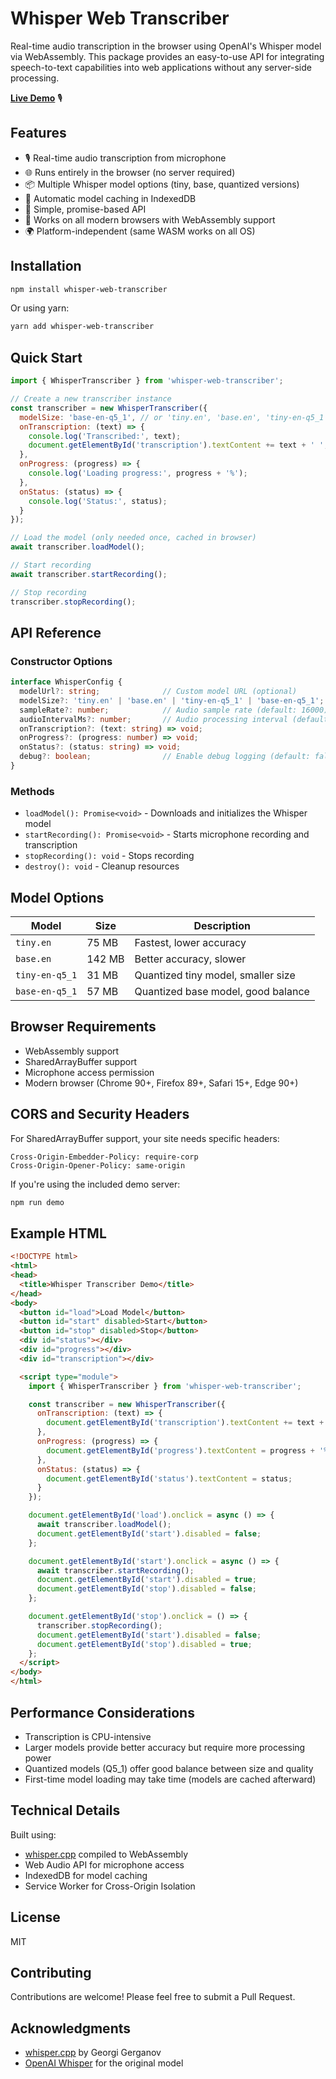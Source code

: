 # Whisper Web Transcriber

Real-time audio transcription in the browser using OpenAI's Whisper model via WebAssembly. This package provides an easy-to-use API for integrating speech-to-text capabilities into web applications without any server-side processing.

**[Live Demo](https://demoproject1-jz33savrh-perception30s-projects.vercel.app)** 🎙️

## Features

- 🎙️ Real-time audio transcription from microphone
- 🌐 Runs entirely in the browser (no server required)
- 📦 Multiple Whisper model options (tiny, base, quantized versions)
- 💾 Automatic model caching in IndexedDB
- 🔧 Simple, promise-based API
- 📱 Works on all modern browsers with WebAssembly support
- 🌍 Platform-independent (same WASM works on all OS)

## Installation

```bash
npm install whisper-web-transcriber
```

Or using yarn:

```bash
yarn add whisper-web-transcriber
```

## Quick Start

```javascript
import { WhisperTranscriber } from 'whisper-web-transcriber';

// Create a new transcriber instance
const transcriber = new WhisperTranscriber({
  modelSize: 'base-en-q5_1', // or 'tiny.en', 'base.en', 'tiny-en-q5_1'
  onTranscription: (text) => {
    console.log('Transcribed:', text);
    document.getElementById('transcription').textContent += text + ' ';
  },
  onProgress: (progress) => {
    console.log('Loading progress:', progress + '%');
  },
  onStatus: (status) => {
    console.log('Status:', status);
  }
});

// Load the model (only needed once, cached in browser)
await transcriber.loadModel();

// Start recording
await transcriber.startRecording();

// Stop recording
transcriber.stopRecording();
```

## API Reference

### Constructor Options

```typescript
interface WhisperConfig {
  modelUrl?: string;              // Custom model URL (optional)
  modelSize?: 'tiny.en' | 'base.en' | 'tiny-en-q5_1' | 'base-en-q5_1';
  sampleRate?: number;            // Audio sample rate (default: 16000)
  audioIntervalMs?: number;       // Audio processing interval (default: 5000ms)
  onTranscription?: (text: string) => void;
  onProgress?: (progress: number) => void;
  onStatus?: (status: string) => void;
  debug?: boolean;                // Enable debug logging (default: false)
}
```

### Methods

- `loadModel(): Promise<void>` - Downloads and initializes the Whisper model
- `startRecording(): Promise<void>` - Starts microphone recording and transcription
- `stopRecording(): void` - Stops recording
- `destroy(): void` - Cleanup resources

## Model Options

| Model | Size | Description |
|-------|------|-------------|
| `tiny.en` | 75 MB | Fastest, lower accuracy |
| `base.en` | 142 MB | Better accuracy, slower |
| `tiny-en-q5_1` | 31 MB | Quantized tiny model, smaller size |
| `base-en-q5_1` | 57 MB | Quantized base model, good balance |

## Browser Requirements

- WebAssembly support
- SharedArrayBuffer support
- Microphone access permission
- Modern browser (Chrome 90+, Firefox 89+, Safari 15+, Edge 90+)

## CORS and Security Headers

For SharedArrayBuffer support, your site needs specific headers:

```
Cross-Origin-Embedder-Policy: require-corp
Cross-Origin-Opener-Policy: same-origin
```

If you're using the included demo server:

```bash
npm run demo
```

## Example HTML

```html
<!DOCTYPE html>
<html>
<head>
  <title>Whisper Transcriber Demo</title>
</head>
<body>
  <button id="load">Load Model</button>
  <button id="start" disabled>Start</button>
  <button id="stop" disabled>Stop</button>
  <div id="status"></div>
  <div id="progress"></div>
  <div id="transcription"></div>

  <script type="module">
    import { WhisperTranscriber } from 'whisper-web-transcriber';

    const transcriber = new WhisperTranscriber({
      onTranscription: (text) => {
        document.getElementById('transcription').textContent += text + ' ';
      },
      onProgress: (progress) => {
        document.getElementById('progress').textContent = progress + '%';
      },
      onStatus: (status) => {
        document.getElementById('status').textContent = status;
      }
    });

    document.getElementById('load').onclick = async () => {
      await transcriber.loadModel();
      document.getElementById('start').disabled = false;
    };

    document.getElementById('start').onclick = async () => {
      await transcriber.startRecording();
      document.getElementById('start').disabled = true;
      document.getElementById('stop').disabled = false;
    };

    document.getElementById('stop').onclick = () => {
      transcriber.stopRecording();
      document.getElementById('start').disabled = false;
      document.getElementById('stop').disabled = true;
    };
  </script>
</body>
</html>
```

## Performance Considerations

- Transcription is CPU-intensive
- Larger models provide better accuracy but require more processing power
- Quantized models (Q5_1) offer good balance between size and quality
- First-time model loading may take time (models are cached afterward)

## Technical Details

Built using:
- [whisper.cpp](https://github.com/ggerganov/whisper.cpp) compiled to WebAssembly
- Web Audio API for microphone access
- IndexedDB for model caching
- Service Worker for Cross-Origin Isolation

## License

MIT

## Contributing

Contributions are welcome! Please feel free to submit a Pull Request.

## Acknowledgments

- [whisper.cpp](https://github.com/ggerganov/whisper.cpp) by Georgi Gerganov
- [OpenAI Whisper](https://github.com/openai/whisper) for the original model